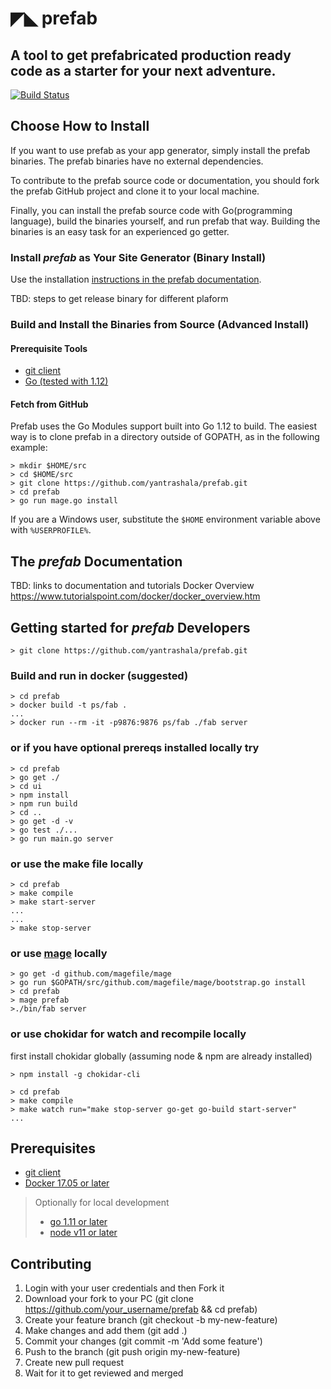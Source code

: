 # ◤◣ prefab

A tool to get prefabricated production ready code as a starter for your next adventure.
---------------------------------------------------------------------------------------

[![Build Status](https://travis-ci.com/yantrashala/prefab.svg?branch=master)](https://travis-ci.com/yantrashala/prefab)

## Choose How to Install

If you want to use prefab as your app generator, simply install the prefab binaries. The prefab binaries have no external dependencies.

To contribute to the prefab source code or documentation, you should fork the prefab GitHub project and clone it to your local machine.

Finally, you can install the prefab source code with Go(programming language), build the binaries yourself, and run prefab that way. Building the binaries is an easy task for an experienced go getter.

### Install _prefab_ as Your Site Generator (Binary Install)

Use the installation [instructions in the prefab documentation](https://github.com/yantrashala/prefab/blob/master/README.md#the-prefab-documentation).

TBD: steps to get release binary for different plaform

### Build and Install the Binaries from Source (Advanced Install)

#### Prerequisite Tools

- [git client](https://git-scm.com/)
- [Go (tested with 1.12)](https://goland.org/dl)

#### Fetch from GitHub
Prefab uses the Go Modules support built into Go 1.12 to build. The easiest way is to clone prefab in a directory outside of GOPATH, as in the following example:

```
> mkdir $HOME/src
> cd $HOME/src
> git clone https://github.com/yantrashala/prefab.git
> cd prefab
> go run mage.go install
```

If you are a Windows user, substitute the `$HOME` environment variable above with `%USERPROFILE%`.

## The _prefab_ Documentation

TBD: links to documentation and tutorials
Docker Overview https://www.tutorialspoint.com/docker/docker_overview.htm

## Getting started for _prefab_ Developers

```
> git clone https://github.com/yantrashala/prefab.git
```

### Build and run in docker (suggested)

```
> cd prefab
> docker build -t ps/fab .
...
> docker run --rm -it -p9876:9876 ps/fab ./fab server
```

### or if you have optional prereqs installed locally try

```
> cd prefab
> go get ./
> cd ui
> npm install
> npm run build
> cd ..
> go get -d -v
> go test ./...
> go run main.go server
```

### or use the make file locally

```
> cd prefab
> make compile
> make start-server
...
...
> make stop-server
```

### or use [mage](https://github.com/magefile/mage) locally

```
> go get -d github.com/magefile/mage
> go run $GOPATH/src/github.com/magefile/mage/bootstrap.go install
> cd prefab
> mage prefab
>./bin/fab server

```

### or use chokidar for watch and recompile locally

first install chokidar globally (assuming node & npm are already installed)

```
> npm install -g chokidar-cli
```

```
> cd prefab
> make compile
> make watch run="make stop-server go-get go-build start-server"
...
```

## Prerequisites

- [git client](https://git-scm.com/)
- [Docker 17.05 or later](https://www.docker.com/)

> Optionally for local development
>
> - [go 1.11 or later](https://golang.org/dl)
> - [node v11 or later](https://nodejs.org)

## Contributing
1. Login with your user credentials and then Fork it
2. Download your fork to your PC (git clone https://github.com/your_username/prefab && cd prefab)
3. Create your feature branch (git checkout -b my-new-feature)
4. Make changes and add them (git add .)
5. Commit your changes (git commit -m 'Add some feature')
6. Push to the branch (git push origin my-new-feature)
7. Create new pull request
8. Wait for it to get reviewed and merged

